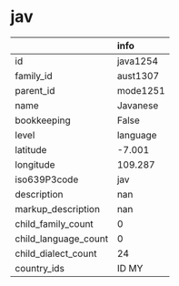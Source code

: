# jav
|                      | info     |
|:---------------------|:---------|
| id                   | java1254 |
| family_id            | aust1307 |
| parent_id            | mode1251 |
| name                 | Javanese |
| bookkeeping          | False    |
| level                | language |
| latitude             | -7.001   |
| longitude            | 109.287  |
| iso639P3code         | jav      |
| description          | nan      |
| markup_description   | nan      |
| child_family_count   | 0        |
| child_language_count | 0        |
| child_dialect_count  | 24       |
| country_ids          | ID MY    |